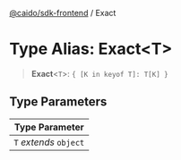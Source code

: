 [@caido/sdk-frontend](../index.md) / Exact

# Type Alias: Exact\<T\>

> **Exact**\<`T`\>: `{ [K in keyof T]: T[K] }`

## Type Parameters

| Type Parameter |
| ------ |
| `T` *extends* `object` |
